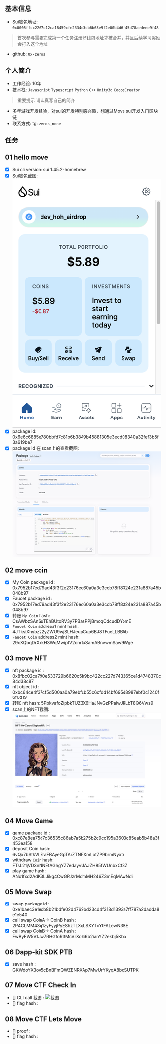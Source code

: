 ## 基本信息
- Sui钱包地址: `0x0005ffcc2267c12ca18459cfe2334d3cb6b63e9f2e00b4d6f45d78aedeee9f48`
> 首次参与需要完成第一个任务注册好钱包地址才被合并，并且后续学习奖励会打入这个地址
- github: `0x-zeros`

## 个人简介
- 工作经验: 10年
- 技术栈: `Javascript` `Typescript` `Python` `C++` `Unity3d` `CocosCreator` 
> 重要提示 请认真写自己的简介
- 多年游戏开发经验，对sui的开发特别感兴趣，想通过Move sui开发入门区块链
- 联系方式: tg: `zeros_none`

## 任务

##   01 hello move  
- [x] Sui cli version: sui 1.45.2-homebrew
- [x] Sui钱包截图: ![Sui钱包截图](./images/task1_wallet.png)
- [x] package id: 0x6e6c6885e780bbfd7c81b6b3849b45881305e3ecd08340a32fef3b5f3a619be7
- [x] package id 在 scan上的查看截图:![Scan截图](./images/task1_packageid.png)

##   02 move coin
- [x] My Coin package id : 0x7952b17ed79ad43f3f2e23176ed60a0a3e3ccb78ff8324e231a887a45b048b97
- [x] Faucet package id : 0x7952b17ed79ad43f3f2e23176ed60a0a3e3ccb78ff8324e231a887a45b048b97
- [x] 转账 `My Coin` hash: CsAWbzSAnSuTEhBUtoRV3y7PBasPPjBmoqCdcudDYomE
- [x] `Faucet Coin` address1 mint hash: 4JTksiXhybz22yZWU9wjSLHJeupCup6BJ8TFueLLBB5b
- [x] `Faucet Coin` address2 mint hash: 29cXQbqDrXxkH3WqMwiptV2cnrtuSamABnvwmSaw9Wge

##   03 move NFT
- [x] nft package id : 0x8fbc02ca790e533729b6620c5b9bc422cc227d743265ce1d4748370c84d38c87
- [x] nft object id : 0xbc64ce4f37cf5d500aa0a79ebfcb55c6cfdd14bf695d8987ebf0c1240f6f0d19
- [x] 转账 nft  hash: 5PbkvafoZipbkTUZ3X6HaJNvGzPPaiwJRLbT8Q6Vws9
- [x] scan上的NFT截图:![Scan截图](./images/task3_nft.jpg)

##   04 Move Game
- [x] game package id : 0xc87e8ea75d7c36535c86ab7a5b275b2c9cc195a3603c85eab5b48a3f453ea158
- [x] deposit Coin hash: 6vQx7bStkVL7raFBAyeGpTArZTNRXmLotZP9brmNyxtr
- [x] withdraw `Coin` hash: FTsL21jVD3nNNEtAGhgYZ7edayvUAJZH85fWUnbxCfSZ
- [x] play game hash: ANo1fxd2AdK3LJikg4CwGPJzrMdmMH246Z3mEqMAwNdi

##   05 Move Swap
- [x] swap package id : 0xe1baec3e1ecb8b21bdfe02d4769bd23cd4f318d1393a7ff787a2dadda8e1e540
- [x] call swap CoinA-> CoinB  hash : 2P4CLMM43q1zyFyyjPyEShzTLXqLSXYToYtFALewN3BE
- [x] call swap CoinB-> CoinA  hash : FwByFW5V1Jw7RHGfoR3McVrXc6i6b2ianYZ2ekbj5Kbb

##   06 Dapp-kit SDK PTB
- [x] save hash : GKWdoYX3ov5cBnBFmQWZENRXAp7MwUrYKyqA8bqSUTPK

##   07 Move CTF Check In
- [] CLI call 截图 : ![截图](./images/你的图片地址)
- [] flag hash :

##   08 Move CTF Lets Move
- [] proof : 
- [] flag hash :

